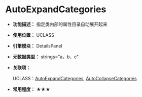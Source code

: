 ﻿# AutoExpandCategories

- **功能描述：** 指定类内部的属性目录自动展开起来

- **使用位置：** UCLASS

- **引擎模块：** DetailsPanel

- **元数据类型：** strings="a，b，c"

- **关联项：**

  UCLASS：[AutoExpandCategories](#Specifier_UCLASS_Category_AutoExpandCategories), [AutoCollapseCategories](#Specifier_UCLASS_Category_AutoCollapseCategories)

- **常用程度：** ★★★